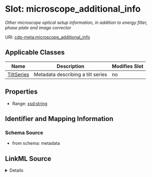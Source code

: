 # Slot: microscope_additional_info


_Other microscope optical setup information, in addition to energy filter, phase plate and image corrector_



URI: [cdp-meta:microscope_additional_info](metadatamicroscope_additional_info)



<!-- no inheritance hierarchy -->




## Applicable Classes

| Name | Description | Modifies Slot |
| --- | --- | --- |
[TiltSeries](TiltSeries.md) | Metadata describing a tilt series |  no  |







## Properties

* Range: [xsd:string](http://www.w3.org/2001/XMLSchema#string)





## Identifier and Mapping Information







### Schema Source


* from schema: metadata




## LinkML Source

<details>
```yaml
name: microscope_additional_info
description: Other microscope optical setup information, in addition to energy filter,
  phase plate and image corrector
from_schema: metadata
exact_mappings:
- cdp-common:tiltseries_microscope_additional_info
rank: 1000
alias: microscope_additional_info
owner: TiltSeries
domain_of:
- TiltSeries
range: string
inlined: true
inlined_as_list: true

```
</details>

